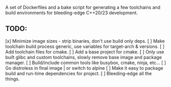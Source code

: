 A set of Dockerfiles and a bake script for generating a few toolchains and build environments
for bleeding-edge C++20/23 development.

## TODO:
  [x] Minimize image sizes - strip binaries, don't use build only deps.
  [ ] Make toolchain build process generic, use variables for target-arch & versions.
  [ ] Add toolchain files for cmake.
  [ ] Add a base project for cmake.
  [ ] Only use built glibc and custom toolchains, slowly remove base image and package manager.
  [ ] Build/include common tools like busybox, cmake, ninja, etc...
  [ ] Go distroless in final image | or switch to alpine
  [ ] Make it easy to package build and run-time dependencies for project.
  [ ] Bleeding-edge all the things.
